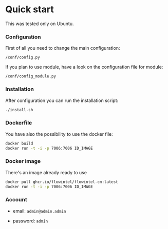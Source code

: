 # Quick start

This was tested only on Ubuntu.

### Configuration

First of all you need to change the main configuration:

```
/conf/config.py
```

If you plan to use module, have a look on the configuration file for module:

```
/conf/config_module.py
```

### Installation

After configuration you can run the installation script:

```bash
./install.sh
```

### Dockerfile

You have also the possibility to use the docker file:

```bash
docker build
docker run -t -i -p 7006:7006 ID_IMAGE
```

### Docker image

There's an image already ready to use 

```bash
docker pull ghcr.io/flowintel/flowintel-cm:latest
docker run -t -i -p 7006:7006 ID_IMAGE
```



### Account

- email: `admin@admin.admin`

- password: `admin`
